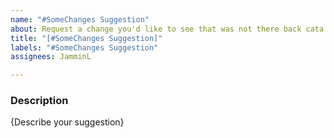 ```yaml
---
name: "#SomeChanges Suggestion"
about: Request a change you'd like to see that was not there back cata
title: "[#SomeChanges Suggestion]"
labels: "#SomeChanges Suggestion"
assignees: JamminL

---
```


### Description
{Describe your suggestion}

